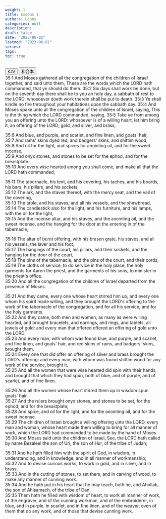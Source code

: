 ```yaml
---
weight: 1
title: Exodus 1
authors: Lenny
categories: null
description: 
draft: false
date: "2023-06-02"
lastmod: "2023-06-02"
series: 
tags: 
toc: true
---
```


<!--more-->

<!-- Tab links -->
<div class="tab">
  <button class="tablinks active" onclick="tablabel(event, 'english')">KJV</button>
  <button class="tablinks" onclick="tablabel(event, 'chinese')">和合本</button>
  
</div>

<!-- Tab content -->
<div id="english" class="tabcontent" style="display:block">
35:1 And Moses gathered all the congregation of the children of Israel together, and said unto them, These are the words which the LORD hath commanded, that ye should do them.  
35:2 Six days shall work be done, but on the seventh day there shall be to you an holy day, a sabbath of rest to the LORD: whosoever doeth work therein shall be put to death.  
35:3 Ye shall kindle no fire throughout your habitations upon the sabbath day.  
35:4 And Moses spake unto all the congregation of the children of Israel, saying, This is the thing which the LORD commanded, saying,  
35:5 Take ye from among you an offering unto the LORD: whosoever is of a willing heart, let him bring it, an offering of the LORD; gold, and silver, and brass,  

35:6 And blue, and purple, and scarlet, and fine linen, and goats' hair,  
35:7 And rams' skins dyed red, and badgers' skins, and shittim wood,  
35:8 And oil for the light, and spices for anointing oil, and for the sweet incense,  
35:9 And onyx stones, and stones to be set for the ephod, and for the breastplate.  
35:10 And every wise hearted among you shall come, and make all that the LORD hath commanded;  

35:11 The tabernacle, his tent, and his covering, his taches, and his boards, his bars, his pillars, and his sockets,  
35:12 The ark, and the staves thereof, with the mercy seat, and the vail of the covering,  
35:13 The table, and his staves, and all his vessels, and the shewbread,  
35:14 The candlestick also for the light, and his furniture, and his lamps, with the oil for the light,  
35:15 And the incense altar, and his staves, and the anointing oil, and the sweet incense, and the hanging for the door at the entering in of the tabernacle,  

35:16 The altar of burnt offering, with his brasen grate, his staves, and all his vessels, the laver and his foot,  
35:17 The hangings of the court, his pillars, and their sockets, and the hanging for the door of the court,  
35:18 The pins of the tabernacle, and the pins of the court, and their cords,  
35:19 The cloths of service, to do service in the holy place, the holy garments for Aaron the priest, and the garments of his sons, to minister in the priest's office.  
35:20 And all the congregation of the children of Israel departed from the presence of Moses.  

35:21 And they came, every one whose heart stirred him up, and every one whom his spirit made willing, and they brought the LORD's offering to the work of the tabernacle of the congregation, and for all his service, and for the holy garments.  
35:22 And they came, both men and women, as many as were willing hearted, and brought bracelets, and earrings, and rings, and tablets, all jewels of gold: and every man that offered offered an offering of gold unto the LORD.  
35:23 And every man, with whom was found blue, and purple, and scarlet, and fine linen, and goats' hair, and red skins of rams, and badgers' skins, brought them.  
35:24 Every one that did offer an offering of silver and brass brought the LORD's offering: and every man, with whom was found shittim wood for any work of the service, brought it.  
35:25 And all the women that were wise hearted did spin with their hands, and brought that which they had spun, both of blue, and of purple, and of scarlet, and of fine linen.  

35:26 And all the women whose heart stirred them up in wisdom spun goats' hair.  
35:27 And the rulers brought onyx stones, and stones to be set, for the ephod, and for the breastplate;  
35:28 And spice, and oil for the light, and for the anointing oil, and for the sweet incense.  
35:29 The children of Israel brought a willing offering unto the LORD, every man and woman, whose heart made them willing to bring for all manner of work, which the LORD had commanded to be made by the hand of Moses.  
35:30 And Moses said unto the children of Israel, See, the LORD hath called by name Bezaleel the son of Uri, the son of Hur, of the tribe of Judah;  

35:31 And he hath filled him with the spirit of God, in wisdom, in understanding, and in knowledge, and in all manner of workmanship;  
35:32 And to devise curious works, to work in gold, and in silver, and in brass,  
35:33 And in the cutting of stones, to set them, and in carving of wood, to make any manner of cunning work.  
35:34 And he hath put in his heart that he may teach, both he, and Aholiab, the son of Ahisamach, of the tribe of Dan.  
35:35 Them hath he filled with wisdom of heart, to work all manner of work, of the engraver, and of the cunning workman, and of the embroiderer, in blue, and in purple, in scarlet, and in fine linen, and of the weaver, even of them that do any work, and of those that devise cunning work.  

</div>


<div id="chinese" class="tabcontent">

</div>


